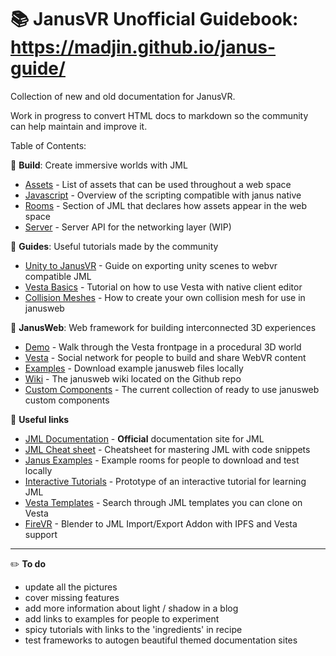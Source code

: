 # :books: JanusVR Unofficial Guidebook: <https://madjin.github.io/janus-guide/>

Collection of new and old documentation for JanusVR.

Work in progress to convert HTML docs to markdown so the community can help maintain and improve it.

Table of Contents:

:wrench: **Build**: Create immersive worlds with JML

- [Assets](https://github.com/madjin/janus-guide/blob/master/docs/build/assets.md) - List of assets that can be used throughout a web space
- [Javascript](https://github.com/madjin/janus-guide/blob/master/docs/build/javascript.md) - Overview of the scripting compatible with janus native
- [Rooms](https://github.com/madjin/janus-guide/blob/master/docs/build/room.md) - Section of JML that declares how assets appear in the web space
- [Server](https://github.com/madjin/janus-guide/blob/master/docs/build/server.md) - Server API for the networking layer (WIP)

:notebook: **Guides**: Useful tutorials made by the community

- [Unity to JanusVR](https://github.com/madjin/janus-guide/blob/master/docs/guide/unity.md) - Guide on exporting unity scenes to webvr compatible JML
- [Vesta Basics](https://github.com/madjin/janus-guide/blob/master/guide/tutorials/vestabasics.md) - Tutorial on how to use Vesta with native client editor
- [Collision Meshes](https://github.com/madjin/janus-guide/blob/master/guide/tutorials/Collision-Meshes.md) - How to create your own collision mesh for use in janusweb

:mount_fuji: **JanusWeb**: Web framework for building interconnected 3D experiences

- [Demo](https://web.janusvr.com/) - Walk through the Vesta frontpage in a procedural 3D world 
- [Vesta](https://vesta.janusvr.com/) - Social network for people to build and share WebVR content 
- [Examples](https://github.com/janusvr/janusvr-examples) - Download example janusweb files locally
- [Wiki](https://github.com/jbaicoianu/janusweb/wiki) - The janusweb wiki located on the Github repo
- [Custom Components](https://github.com/madjin/janus-custom-components) - The current collection of ready to use janusweb custom components


:pushpin: **Useful links**

- [JML Documentation](http://janusvr.com/docs/build/introtojml/index.html) - **Official** documentation site for JML
- [JML Cheat sheet](https://github.com/madjin/janus-guide/blob/master/guide/cheatsheet.md) - Cheatsheet for mastering JML with code snippets
- [Janus Examples](https://github.com/janusvr/janusvr-examples) - Example rooms for people to download and test locally
- [Interactive Tutorials](https://github.com/jbaicoianu/janusvr-tutorials) - Prototype of an interactive tutorial for learning JML
- [Vesta Templates](https://vesta.janusvr.com/search/template/1) - Search through JML templates you can clone on Vesta
- [FireVR](https://github.com/spyduck/firevr) - Blender to JML Import/Export Addon with IPFS and Vesta support


***

:pencil2: **To do**

- update all the pictures
- cover missing features
- add more information about light / shadow in a blog
- add links to examples for people to experiment
- spicy tutorials with links to the 'ingredients' in recipe
- test frameworks to autogen beautiful themed documentation sites
